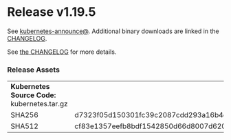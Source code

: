 # Release v1.19.5

See [kubernetes-announce@](https://groups.google.com/forum/#!forum/kubernetes-announce). Additional binary downloads are linked in the [CHANGELOG](https://github.com/kubernetes/kubernetes/blob/master/CHANGELOG/CHANGELOG-1.19.md).

See [the CHANGELOG](https://github.com/kubernetes/kubernetes/blob/master/CHANGELOG/CHANGELOG-1.19.md) for more details.

### Release Assets


<table>
<tr><td colspan=\2\><b>Kubernetes Source Code: </b> kubernetes.tar.gz</td><tr>
<tr><td>SHA256</td><td>d7323f05d150301fc39c2087cdd293a16b4d8942463a3b6c154b453734db0e95</td></tr>
<tr><td>SHA512</td><td>cf83e1357eefb8bdf1542850d66d8007d620e4050b5715dc83f4a921d36ce9ce47d0d13c5d85f2b0ff8318d2877eec2f63b931bd47417a81a538327af927da3e</td></tr>
</table>


